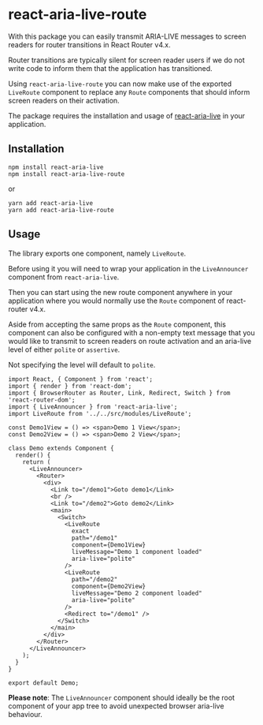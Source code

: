 # react-aria-live-route

With this package you can easily transmit ARIA-LIVE messages to screen readers for router transitions in React Router v4.x.

Router transitions are typically silent for screen reader users if we do not write code to inform them that the application has transitioned.

Using `react-aria-live-route` you can now make use of the exported `LiveRoute` component to replace any `Route` components that should inform screen readers on their activation.

The package requires the installation and usage of [react-aria-live](https://github.com/AlmeroSteyn/react-aria-live) in your application.

## Installation

```
npm install react-aria-live
npm install react-aria-live-route
```

or

```
yarn add react-aria-live
yarn add react-aria-live-route
```

## Usage

The library exports one component, namely `LiveRoute`.

Before using it you will need to wrap your application in the `LiveAnnouncer` component from `react-aria-live`.

Then you can start using the new route component anywhere in your application where you would normally use the `Route` component of react-router v4.x.

Aside from accepting the same props as the `Route` component, this component can also be configured with a non-empty text message that you would like to transmit to screen readers on route activation and an aria-live level of either `polite` or `assertive`.

Not specifying the level will default to `polite`.

```
import React, { Component } from 'react';
import { render } from 'react-dom';
import { BrowserRouter as Router, Link, Redirect, Switch } from 'react-router-dom';
import { LiveAnnouncer } from 'react-aria-live';
import LiveRoute from '../../src/modules/LiveRoute';

const Demo1View = () => <span>Demo 1 View</span>;
const Demo2View = () => <span>Demo 2 View</span>;

class Demo extends Component {
  render() {
    return (
      <LiveAnnouncer>
        <Router>
          <div>
            <Link to="/demo1">Goto demo1</Link>
            <br />
            <Link to="/demo2">Goto demo2</Link>
            <main>
              <Switch>
                <LiveRoute
                  exact
                  path="/demo1"
                  component={Demo1View}
                  liveMessage="Demo 1 component loaded"
                  aria-live="polite"
                />
                <LiveRoute
                  path="/demo2"
                  component={Demo2View}
                  liveMessage="Demo 2 component loaded"
                  aria-live="polite"
                />
                <Redirect to="/demo1" />
              </Switch>
            </main>
          </div>
        </Router>
      </LiveAnnouncer>
    );
  }
}

export default Demo;
```

**Please note**: The `LiveAnnouncer` component should ideally be the root component of your app tree to avoid unexpected browser aria-live behaviour.
